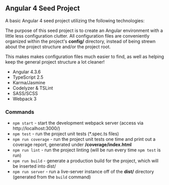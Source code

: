 ## Angular 4 Seed Project

A basic Angular 4 seed project utilizing the following technologies:

The purpose of this seed project is to create an Angular environment with a little less configuration clutter. All configuration files are conveniently organized within the project's **config/** directory, instead of being strewn about the project structure and/or the project root. 

This makes makes configuration files much easier to find, as well as helping keep the general project structure a lot cleaner! 

* Angular 4.3.6
* TypeScript 2.5
* Karma/Jasmine
* Codelyzer & TSLint
* SASS/SCSS
* Webpack 3

### Commands

* `npm start` - start the development webpack server (access via http://localhost:3000/)
* `npm test` - run the project unit tests (*.spec.ts files)
* `npm run coverage` - run the project unit tests one time and print out a coverage report, generated under **/coverage/index.html**
* `npm run lint` - run the project linting (will be run every time `npm test` is run)
* `npm run build` - generate a production build for the project, which will be inserted into dist/
* `npm run server` - run a live-server instance off of the **dist/** directory (generated from the `build` command)